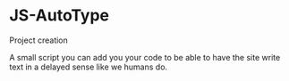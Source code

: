 # JS-AutoType
Project creation

A small script you can add you your code to be able to have the site write text in a delayed sense like we humans do.
